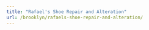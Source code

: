 ```yaml
---
title: "Rafael's Shoe Repair and Alteration"
url: /brooklyn/rafaels-shoe-repair-and-alteration/
---
```

